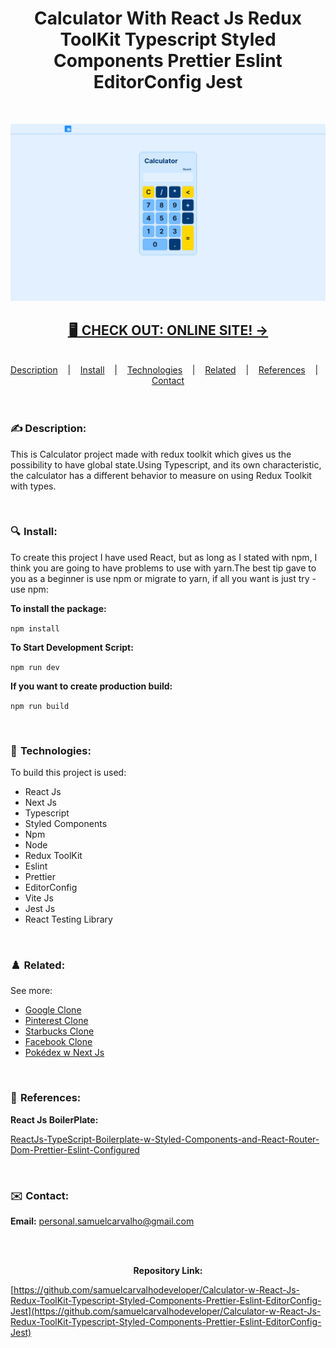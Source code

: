 <h1 align="center">
Calculator With React Js Redux ToolKit Typescript Styled Components Prettier Eslint EditorConfig Jest
</h1>

<br />

![](./READMEThumbnail.png)

<h2 align="center"><a href="https://samuelcarvalho.vercel.app/projects/calculator" align="center"> 🖥️  CHECK OUT: ONLINE SITE! -></a></h2>

<br/>

<div align="center">
  <a href="#description">Description</a> &nbsp;&nbsp;&nbsp;|&nbsp;&nbsp;&nbsp <a href="#install">Install</a> &nbsp;&nbsp;&nbsp;|&nbsp;&nbsp;&nbsp <a href="#technologies">Technologies</a> &nbsp;&nbsp;&nbsp;|&nbsp;&nbsp;&nbsp <a href="#related">Related</a> &nbsp;&nbsp;&nbsp;|&nbsp;&nbsp;&nbsp <a href="#references">References</a> &nbsp;&nbsp;&nbsp;|&nbsp;&nbsp;&nbsp <a href="#contact">Contact</a>
</div>

<br />
<br />

<h3 id="description">✍️ Description:</h3>

<p>This is Calculator project made with redux toolkit which gives us the possibility to have global state.Using Typescript, and its own characteristic, the calculator has a different behavior to measure on using Redux Toolkit with types.</p>

<br />

<h3 id="install">🔍  Install:</h3>

<p>To create this project I have used React, but as long as I stated with npm, I think you are going to have problems to use with yarn.The best tip gave to you as a beginner is use npm or migrate to yarn, if all you want is just try - use npm:<p>

**To install the package:**

`npm install`

**To Start Development Script:**

`npm run dev`

**If you want to create production build:**

`npm run build`

<br />

<h3 id="technologies">🚀  Technologies:</h3>

<p>To build this project is used:</p>

- React Js
- Next Js
- Typescript
- Styled Components
- Npm
- Node
- Redux ToolKit
- Eslint
- Prettier
- EditorConfig
- Vite Js
- Jest Js
- React Testing Library

<br />

<h3 id="related">♟️  Related:</h3>

See more:

<ul>
  <li><a href="https://github.com/samuelcarvalhodeveloper/Google-Clone-w-React-Js-Typescript-Styled-Components-Prettier-Eslint-EditorConfig">Google Clone</a></li>
  <li><a href="https://github.com/samuelcarvalhodeveloper/Pinterest-Clone-w-React-Js-Typescript-Styled-Components-Prettier-Eslint-EditorConfig">Pinterest Clone</a></li>
  <li><a href="https://github.com/samuelcarvalhodeveloper/Starbucks-Clone-w-React-Js-Typescript-Context-Api-Styled-Components-Prettier-Eslint-EditorConfig">Starbucks Clone</a></li>
  <li><a href="https://github.com/samuelcarvalhodeveloper/Facebook-Clone-w-React-Js-Typescript-Styled-Components-Prettier-Eslint-EditorConfig">Facebook Clone</a></li>
  <li><a href="https://github.com/samuelcarvalhodeveloper/Pokemon-Pokedex-w-React-Js-Next-Js-Typescript-Server-Side-Rendering-Static-Site-Generation-Axios">Pokédex w Next Js</a></li>
</ul>

<br />

<h3 id="references">📖  References:</h3>

**React Js BoilerPlate:**

[ReactJs-TypeScript-Boilerplate-w-Styled-Components-and-React-Router-Dom-Prettier-Eslint-Configured](https://github.com/samuelcarvalhodeveloper/ReactJs-TypeScript-Boilerplate-w-Styled-Components-and-React-Router-Dom-Prettier-Eslint-Configured)

<br />

<h3 id="contact">✉️  Contact:</h3>

**Email:**
<a href="mailto:personal.samuelcarvalho@gmail.com">personal.samuelcarvalho@gmail.com</a>

<br />
<br />

<p align="center"><strong>Repository Link:</strong></p>

[https://github.com/samuelcarvalhodeveloper/Calculator-w-React-Js-Redux-ToolKit-Typescript-Styled-Components-Prettier-Eslint-EditorConfig-Jest](https://github.com/samuelcarvalhodeveloper/Calculator-w-React-Js-Redux-ToolKit-Typescript-Styled-Components-Prettier-Eslint-EditorConfig-Jest)
